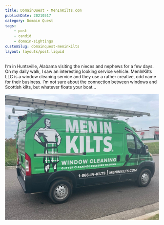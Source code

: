 ```yaml
---
title: DomainQuest - MenInKilts.com
publishDate: 20210517
category: Domain Quest
tags:
    - post
    - candid
    - domain-sightings
customSlug: domainquest-meninkilts
layout: layouts/post.liquid
---
```


I’m in Huntsville, Alabama visiting the nieces and nephews for a few days. On my daily walk, I saw an interesting looking service vehicle. MenInKilts LLC is a window cleaning service and they use a rather creative, odd name for their business. I’m not sure about the connection between windows and Scottish kilts, but whatever floats your boat…

![](assets/meninkilts-window-cleaning.jpeg)
